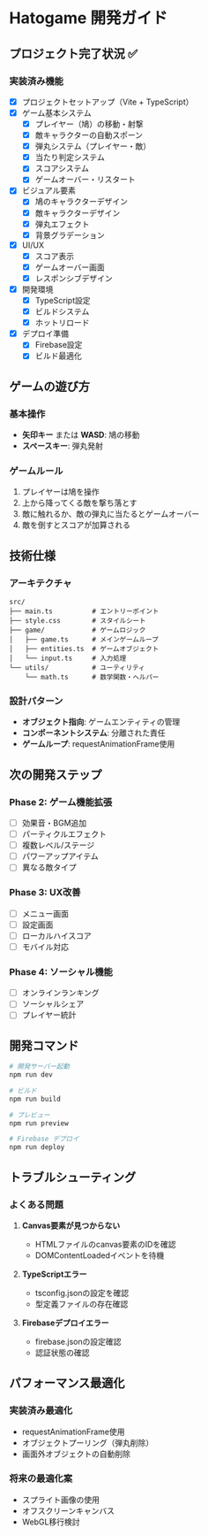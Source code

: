 # Hatogame 開発ガイド

## プロジェクト完了状況 ✅

### 実装済み機能
- [x] プロジェクトセットアップ（Vite + TypeScript）
- [x] ゲーム基本システム
  - [x] プレイヤー（鳩）の移動・射撃
  - [x] 敵キャラクターの自動スポーン
  - [x] 弾丸システム（プレイヤー・敵）
  - [x] 当たり判定システム
  - [x] スコアシステム
  - [x] ゲームオーバー・リスタート
- [x] ビジュアル要素
  - [x] 鳩のキャラクターデザイン
  - [x] 敵キャラクターデザイン
  - [x] 弾丸エフェクト
  - [x] 背景グラデーション
- [x] UI/UX
  - [x] スコア表示
  - [x] ゲームオーバー画面
  - [x] レスポンシブデザイン
- [x] 開発環境
  - [x] TypeScript設定
  - [x] ビルドシステム
  - [x] ホットリロード
- [x] デプロイ準備
  - [x] Firebase設定
  - [x] ビルド最適化

## ゲームの遊び方

### 基本操作
- **矢印キー** または **WASD**: 鳩の移動
- **スペースキー**: 弾丸発射

### ゲームルール
1. プレイヤーは鳩を操作
2. 上から降ってくる敵を撃ち落とす
3. 敵に触れるか、敵の弾丸に当たるとゲームオーバー
4. 敵を倒すとスコアが加算される

## 技術仕様

### アーキテクチャ
```
src/
├── main.ts          # エントリーポイント
├── style.css        # スタイルシート
├── game/            # ゲームロジック
│   ├── game.ts      # メインゲームループ
│   ├── entities.ts  # ゲームオブジェクト
│   └── input.ts     # 入力処理
└── utils/           # ユーティリティ
    └── math.ts      # 数学関数・ヘルパー
```

### 設計パターン
- **オブジェクト指向**: ゲームエンティティの管理
- **コンポーネントシステム**: 分離された責任
- **ゲームループ**: requestAnimationFrame使用

## 次の開発ステップ

### Phase 2: ゲーム機能拡張
- [ ] 効果音・BGM追加
- [ ] パーティクルエフェクト
- [ ] 複数レベル/ステージ
- [ ] パワーアップアイテム
- [ ] 異なる敵タイプ

### Phase 3: UX改善
- [ ] メニュー画面
- [ ] 設定画面
- [ ] ローカルハイスコア
- [ ] モバイル対応

### Phase 4: ソーシャル機能
- [ ] オンラインランキング
- [ ] ソーシャルシェア
- [ ] プレイヤー統計

## 開発コマンド

```bash
# 開発サーバー起動
npm run dev

# ビルド
npm run build

# プレビュー
npm run preview

# Firebase デプロイ
npm run deploy
```

## トラブルシューティング

### よくある問題

1. **Canvas要素が見つからない**
   - HTMLファイルのcanvas要素のIDを確認
   - DOMContentLoadedイベントを待機

2. **TypeScriptエラー**
   - tsconfig.jsonの設定を確認
   - 型定義ファイルの存在確認

3. **Firebaseデプロイエラー**
   - firebase.jsonの設定確認
   - 認証状態の確認

## パフォーマンス最適化

### 実装済み最適化
- requestAnimationFrame使用
- オブジェクトプーリング（弾丸削除）
- 画面外オブジェクトの自動削除

### 将来の最適化案
- スプライト画像の使用
- オフスクリーンキャンバス
- WebGL移行検討
